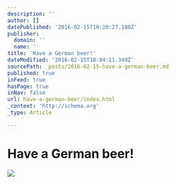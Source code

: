 ```yaml
---
description: ''
author: []
datePublished: '2016-02-15T10:20:27.180Z'
publisher:
  domain: ''
  name: ''
title: 'Have a German beer!'
dateModified: '2016-02-15T10:04:11.349Z'
sourcePath: _posts/2016-02-15-have-a-german-beer.md
published: true
inFeed: true
hasPage: true
inNav: false
url: have-a-german-beer/index.html
_context: 'http://schema.org'
_type: Article

---
```

# Have a German beer!
![](https://the-grid-user-content.s3-us-west-2.amazonaws.com/cad167fa-e9d6-4380-8938-92708106d6fc.png)